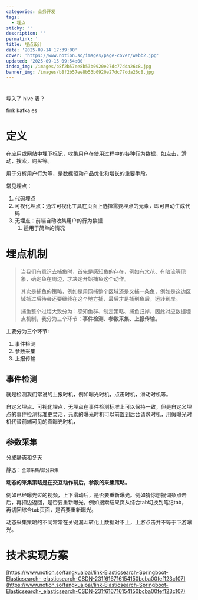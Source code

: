 ```yaml
---
categories: 业务开发
tags:
  - 埋点
sticky: ''
description: ''
permalink: ''
title: 埋点设计
date: '2025-09-14 17:39:00'
cover: 'https://www.notion.so/images/page-cover/webb2.jpg'
updated: '2025-09-15 09:54:00'
index_img: /images/b8f2b57ee8b53b0920e27dc77dda26c8.jpg
banner_img: /images/b8f2b57ee8b53b0920e27dc77dda26c8.jpg
---
```


# 


导入了 hive 表？


fink kafka es


# 定义


在应用或网站中埋下标记，收集用户在使用过程中的各种行为数据，如点击，滑动，搜索，购买等。


用于分析用户行为等，是数据驱动产品优化和增长的重要手段。


常见埋点：

1. 代码埋点
2. 可视化埋点：通过可视化工具在页面上选择需要埋点的元素，即可自动生成代码
3. 无埋点：前端自动收集用户的行为数据
    1. 适用于简单的情况

# 埋点机制

> 当我们有意识去捕鱼时，首先是感知鱼的存在，例如有水花、有暗流等现象，确定鱼在周边，才决定开始捕鱼这个动作。
>
> 其次是捕鱼的策略，例如是用网捕整个区域还是叉捕一条鱼，例如是这边区域捕过后待会还要继续在这个地方捕，最后才是捕到鱼后，运转到岸。
>
>
> 捕鱼整个过程大致分为：感知鱼群、制定策略、捕鱼归岸，因此对应数据埋点机制，我分为三个环节：**事件检测、参数采集、上报传输。**
>
>

主要分为三个环节:

1. 事件检测
2. 参数采集
3. 上报传输

## 事件检测


就是检测我们常说的上报时机，例如曝光时机，点击时机，滑动时机等。


自定义埋点、可视化埋点，无埋点在事件检测标准上可以保持一致，但是自定义埋点的事件检测标准更灵活，元素的曝光时机可以前置到后台请求时机，用假曝光时机代替前端可见的真曝光时机，


## 参数采集


分成静态和冬天


静态：`全部采集`/`部分采集`


**动态的采集策略是在交互动作前后，参数的采集策略。**


例如已经曝光过的视频，上下滑动后，是否要重新曝光。例如猜你想搜词条点击后，再扣边返回，是否要重新曝光。例如搜索结果页从综合tab切换到笔记tab，再切回综合tab页面，是否要重新曝光。


动态采集策略的不同常常在关键漏斗转化上数据对不上，上游点击并不等于下游曝光。


# 技术实现方案


[https://www.notion.so/fangkuaipai/link-Elasticsearch-Springboot-Elasticsearch-_elasticsearch-CSDN-231f616716154150bcba00fef123c107](https://www.notion.so/fangkuaipai/link-Elasticsearch-Springboot-Elasticsearch-_elasticsearch-CSDN-231f616716154150bcba00fef123c107)

